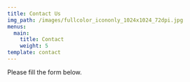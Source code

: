 ```yaml
---
title: Contact Us
img_path: /images/fullcolor_icononly_1024x1024_72dpi.jpg
menus:
  main:
    title: Contact
    weight: 5
template: contact
---
```

Please fill the form below.
